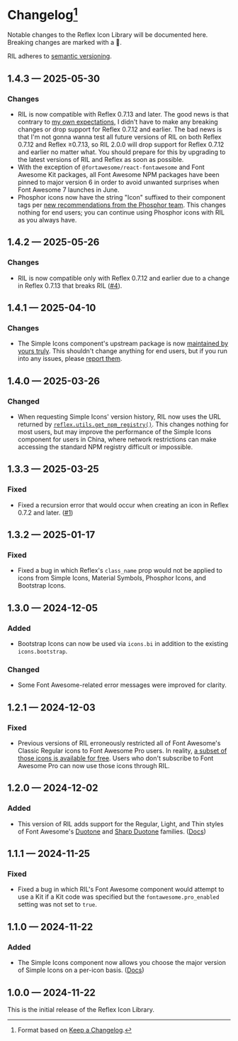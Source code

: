 # Changelog[^1]

Notable changes to the Reflex Icon Library will be documented here. Breaking changes are marked with a 🚩.

RIL adheres to [semantic versioning](https://semver.org/spec/v2.0.0.html).

## <a name="1-4-3">1.4.3 — 2025-05-30</a>

### Changes

- RIL is now compatible with Reflex 0.7.13 and later. The good news is that contrary to
  [my own expectations](https://github.com/celsiusnarhwal/RIL/issues/4), I didn't have to make any breaking changes
  or drop support for Reflex 0.7.12 and earlier. The bad news is that I'm not gonna wanna test all future versions
  of RIL on both Reflex 0.7.12 and Reflex ≥0.7.13, so RIL 2.0.0 will drop support for Reflex 0.7.12 and earlier no
  matter what. You should prepare for this by upgrading to the latest versions of RIL and Reflex as soon as possible.
- With the exception of `@fortawesome/react-fontawesome` and Font Awesome Kit packages, all Font Awesome NPM packages
  have been pinned to major version 6 in order to avoid unwanted surprises when Font Awesome 7 launches in June.
- Phosphor icons now have the string "Icon" suffixed to their component tags per
  [new recommendations from the Phosphor team](https://github.com/phosphor-icons/react/releases/tag/v2.1.8). This
  changes nothing for end users; you can continue using Phosphor icons with RIL as you always have.

## <a name="1-4-2">1.4.2 — 2025-05-26</a>

### Changes

- RIL is now compatible only with Reflex 0.7.12 and earlier due to a change in Reflex 0.7.13 that breaks RIL
  ([#4](https://github.com/celsiusnarhwal/RIL/issues/4)).

## <a name="1-4-1">1.4.1 — 2025-04-10</a>

### Changes

- The Simple Icons component's upstream package is
  now [maintained by yours truly](https://github.com/celsiusnarhwal/ril-simple-icons).
  This shouldn't change anything for end users, but if you run into any issues,
  please [report them](https://github.com/celsiusnarhwal/RIL/issues).

## <a name="1-4-0">1.4.0 — 2025-03-26</a>

### Changed

- When requesting Simple Icons' version history, RIL now uses the URL returned by
  [
  `reflex.utils.get_npm_registry()`](https://github.com/reflex-dev/reflex/blob/5b6afb1eb87435d58ba05d92094f1392709fbc98/reflex/utils/registry.py#L60).
  This changes nothing for most users, but may improve the performance of the Simple Icons component for users in China,
  where
  network restrictions can make accessing the standard NPM registry difficult or impossible.

## <a name="1-3-3">1.3.3 — 2025-03-25</a>

### Fixed

- Fixed a recursion error that would occur when creating an icon in Reflex 0.7.2 and
  later. ([#1](https://github.com/celsiusnarhwal/RIL/issues/1))

## <a name="1-3-2">1.3.2 — 2025-01-17</a>

### Fixed

- Fixed a bug in which Reflex's `class_name` prop would not be applied to icons from Simple Icons, Material Symbols,
  Phosphor Icons, and Bootstrap Icons.

## <a name="1-3-0">1.3.0 — 2024-12-05</a>

### Added

- Bootstrap Icons can now be used via `icons.bi` in addition to the existing `icons.bootstrap`.

### Changed

- Some Font Awesome-related error messages were improved for clarity.

## <a name="1-2-1">1.2.1 — 2024-12-03</a>

### Fixed

- Previous versions of RIL erroneously restricted all of Font Awesome's Classic Regular icons to Font Awesome Pro users.
  In
  reality, [a subset of those icons is available for free](https://fontawesome.com/search?ic=free&s=regular&ip=classic).
  Users who don't subscribe to Font Awesome Pro can now use those icons through RIL.

## <a name="1-2-0">1.2.0 — 2024-12-02</a>

### Added

- This version of RIL adds support for the Regular, Light, and Thin styles of Font
  Awesome's [Duotone](https://fontawesome.com/search?ip=duotone)
  and [Sharp Duotone](https://fontawesome.com/search?ip=sharp-duotone)
  families. ([Docs](https://ril.celsiusnarhwal.dev/fontawesome/#fa-secondaryopacity4-duotone))

## <a name="1-1-1">1.1.1 — 2024-11-25</a>

### Fixed

- Fixed a bug in which RIL's Font Awesome component would attempt to use a Kit if a Kit code was specified
  but the `fontawesome.pro_enabled` setting was not set to `true`.

## <a name="1-1-0">1.1.0 — 2024-11-22</a>

### Added

- The Simple Icons component now allows you choose the major version of Simple Icons on a per-icon basis.
  ([Docs](https://ril.celsiusnarhwal.dev/simple/#props))

## <a name="1-0-0">1.0.0 — 2024-11-22</a>

This is the initial release of the Reflex Icon Library.

[^1]: Format based on [Keep a Changelog](https://keepachangelog.com).
